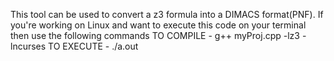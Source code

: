 This tool can be used to convert a z3 formula into a DIMACS format(PNF). 
If you're working on Linux and want to execute this code on your terminal then use the following commands
TO COMPILE - g++ myProj.cpp -lz3 -lncurses 
TO EXECUTE - ./a.out

